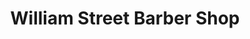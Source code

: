 ---
title: "William Street Barber Shop"
url: /limerick/william-street-barber-shop/
shop: hairdresser
---